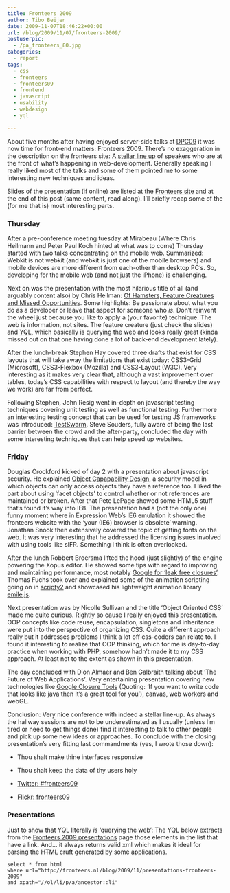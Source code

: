 ```yaml
---
title: Fronteers 2009
author: Tibo Beijen
date: 2009-11-07T18:46:22+00:00
url: /blog/2009/11/07/fronteers-2009/
postuserpic:
  - /pa_fronteers_80.jpg
categories:
  - report
tags:
  - css
  - fronteers
  - fronteers09
  - frontend
  - javascript
  - usability
  - webdesign
  - yql

---
```

About five months after having enjoyed server-side talks at [DPC09][1] it was now time for front-end matters: Fronteers 2009. There&#8217;s no exaggeration in the description on the fronteers site: A [stellar line up][2] of speakers who are at the front of what&#8217;s happening in web-development. Generally speaking I really liked most of the talks and some of them pointed me to some interesting new techniques and ideas.

Slides of the presentation (if online) are listed at the [Fronteers site][3] and at the end of this post (same content, read along). I&#8217;ll briefly recap some of the (for me that is) most interesting parts.
  
<!--more-->

### Thursday

After a pre-conference meeting tuesday at Mirabeau (Where Chris Heilmann and Peter Paul Koch hinted at what was to come) Thursday started with two talks concentrating on the mobile web. Summarized: Webkit is not webkit (and webkit is just one of the mobile browsers) and mobile devices are more different from each-other than desktop PC&#8217;s. So, developing for the mobile web (and not just the iPhone) is challenging. 

Next on was the presentation with the most hilarious title of all (and arguably content also) by Chris Heilman: [Of Hamsters, Feature Creatures and Missed Opportunities][4]. Some highlights: Be passionate about what you do as a developer or leave that aspect for someone who _is_. Don&#8217;t reinvent the wheel just because you like to apply a (your favorite) technique. The web is information, not sites. The feature creature (just check the slides) and [YQL][5], which basically is querying the web and looks really great (kinda missed out on that one having done a lot of back-end development lately).

After the lunch-break Stephen Hay covered three drafts that exist for CSS layouts that will take away the limitations that exist today: CSS3-Grid (Microsoft), CSS3-Flexbox (Mozilla) and CSS3-Layout (W3C). Very interesting as it makes very clear that, although a vast improvement over tables, today&#8217;s CSS capabilities with respect to layout (and thereby the way we work) are far from perfect.
  
Following Stephen, John Resig went in-depth on javascript testing techniques covering unit testing as well as functional testing. Furthermore an interesting testing concept that can be used for testing JS frameworks was introduced: [TestSwarm][6]. Steve Souders, fully aware of being the last barrier between the crowd and the after-party, concluded the day with some interesting techniques that can help speed up websites.

### Friday

Douglas Crockford kicked of day 2 with a presentation about javascript security. He explained [Object Capapability Design][7], a security model in which objects can only access objects they have a reference too. I liked the part about using &#8216;facet objects&#8217; to control whether or not references are maintained or broken. After that Pete LePage showed some HTML5 stuff that&#8217;s found it&#8217;s way into IE8. The presentation had a (not the only one) funny moment where in Expression Web&#8217;s IE6 emulation it showed the fronteers website with the &#8216;your (IE6) browser is obsolete&#8217; warning. Jonathan Snook then extensively covered the topic of getting fonts on the web. It was very interesting that he addressed the licensing issues involved with using tools like sIFR. Something I think is often overlooked.

After the lunch Robbert Broersma lifted the hood (just slightly) of the engine powering the Xopus editor. He showed some tips with regard to improving and maintaining performance, most notably [Google for &#8216;leak free closures&#8217;][8]. Thomas Fuchs took over and explained some of the animation scripting going on in [scripty2][9] and showcased his lightweight animation library [emile.js][10].

Next presentation was by Nicolle Sullivan and the title &#8216;Object Oriented CSS&#8217; made me quite curious. Rightly so cause I really enjoyed this presentation. OOP concepts like code reuse, encapsulation, singletons and inheritance were put into the perspective of organizing CSS. Quite a different approach really but it addresses problems I think a lot off css-coders can relate to. I found it interesting to realize that OOP thinking, which for me is day-to-day practice when working with PHP, somehow hadn&#8217;t made it to my CSS approach. At least not to the extent as shown in this presentation.

The day concluded with Dion Almaer and Ben Galbraith talking about &#8216;The Future of Web Applications&#8217;. Very entertaining presentation covering new technologies like [Google Closure Tools][11] (Quoting: &#8216;If you want to write code that looks like java then it&#8217;s a great tool for you&#8217;), canvas, web workers and webGL.

Conclusion: Very nice conference with indeed a stellar line-up. As always the hallway sessions are not to be underestimated as I usually (unless I&#8217;m tired or need to get things done) find it interesting to talk to other people and pick up some new ideas or approaches. To conclude with the closing presentation&#8217;s very fitting last commandments (yes, I wrote those down):

  * Thou shalt make thine interfaces responsive
  * Thou shalt keep the data of thy users holy

  * [Twitter: #fronteers09][12]
  * [Flickr: fronteers09][13]

### Presentations

Just to show that YQL literally _is_ &#8216;querying the web&#8217;: The YQL below extracts from the [Fronteers 2009 presentations][3] page those elements in the list that have a link. And&#8230; it always returns valid xml which makes it ideal for parsing the <del datetime="2009-11-08T19:21:45+00:00">HTML</del> cruft generated by some applications. 

    select * from html 
    where url="http://fronteers.nl/blog/2009/11/presentations-fronteers-2009" 
    and xpath="//ol/li/p/a/ancestor::li"
    

<ul class="paragraphs">
</ul>

 [1]: http://www.tibobeijen.nl/blog/2009/06/13/dpc09-down-dpc10-to-go/
 [2]: http://fronteers.nl/congres/2009/speakers
 [3]: http://fronteers.nl/blog/2009/11/presentations-fronteers-2009
 [4]: http://www.wait-till-i.com/2009/11/05/of-hamsters-feature-creatures-and-missed-opportunities-my-talk-at-fronteers-2009/
 [5]: http://developer.yahoo.com/yql/console/
 [6]: http://testswarm.com/
 [7]: http://en.wikipedia.org/wiki/Object-capability_model
 [8]: http://www.google.nl/search?q=leak+free+closures
 [9]: http://scripty2.com/
 [10]: http://github.com/madrobby/emile
 [11]: http://code.google.com/closure/
 [12]: http://search.twitter.com/search?q=&#038;ands=&#038;phrase=&#038;ors=&#038;nots=&#038;tag=fronteers09&#038;lang=all&#038;from=&#038;to=&#038;ref=&#038;near=&#038;within=15&#038;units=mi&#038;since=&#038;until=&#038;rpp=15
 [13]: http://www.flickr.com/search/?q=fronteers09&#038;s=int